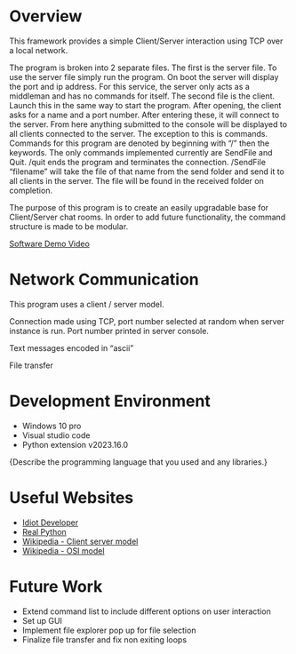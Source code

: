 # Overview

This framework provides a simple Client/Server interaction using TCP over a local network. 

The program is broken into 2 separate files. The first is the server file. To use the server file simply run the program. On boot the server will display the port and ip address. For this service, the server only acts as a middleman and has no commands for itself. The second file is the client. Launch this in the same way to start the program. After opening, the client asks for a name and a port number. After entering these, it will connect to the server. From here anything submitted to the console will be displayed to all clients connected to the server. The exception to this is commands. Commands for this program are denoted by beginning with “/” then the keywords. The only commands implemented currently are SendFile and Quit. /quit ends the program and terminates the connection. /SendFile “filename” will take the file of that name from the send folder and send it to all clients in the server. The file will be found in the received folder on completion. 

The purpose of this program is to create an easily upgradable base for Client/Server chat rooms. In order to add future functionality, the command structure is made to be modular.


[Software Demo Video](http://youtube.link.goes.here)

# Network Communication

This program uses a client / server model.

Connection made using TCP, port number selected at random when server instance is run. Port number printed in server console. 

Text messages encoded in “ascii”

File transfer 

# Development Environment

* Windows 10 pro
* Visual studio code
* Python extension v2023.16.0

{Describe the programming language that you used and any libraries.}

# Useful Websites

* [Idiot Developer](https://idiotdeveloper.com/large-file-transfer-using-tcp-socket-in-python/)
* [Real Python](https://realpython.com/python-sockets/)
* [Wikipedia - Client server model](https://en.wikipedia.org/wiki/Client%E2%80%93server_model)
* [Wikipedia - OSI model](https://en.wikipedia.org/wiki/OSI_model)

# Future Work

* Extend command list to include different options on user interaction
* Set up GUI
* Implement file explorer pop up for file selection
* Finalize file transfer and fix non exiting loops
